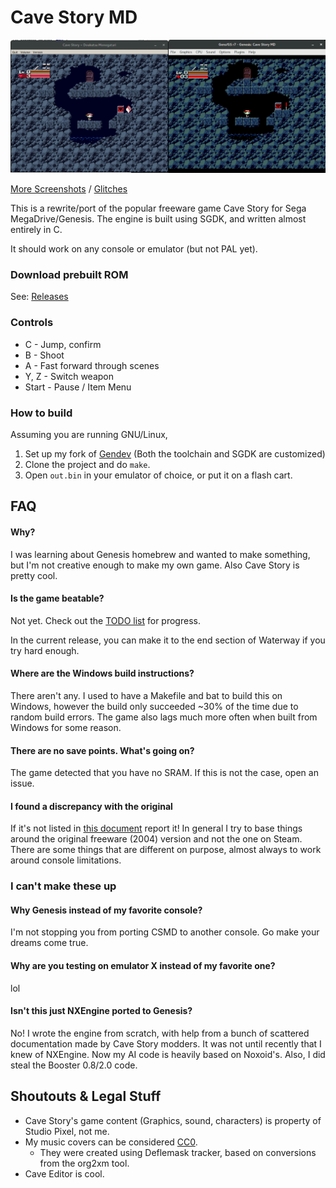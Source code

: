 # Cave Story MD
![Screenshot](doc/ss01.png)

[More Screenshots](doc/SCREENS.md) / [Glitches](doc/SCREENS-FUNNY.md)

This is a rewrite/port of the popular freeware game Cave Story for Sega MegaDrive/Genesis.
The engine is built using SGDK, and written almost entirely in C.

It should work on any console or emulator (but not PAL yet).

### Download prebuilt ROM
See: [Releases](https://github.com/andwn/cave-story-md/releases)

### Controls
- C - Jump, confirm
- B - Shoot
- A - Fast forward through scenes
- Y, Z - Switch weapon
- Start - Pause / Item Menu

### How to build
Assuming you are running GNU/Linux,
1. Set up my fork of [Gendev](https://github.com/andwn/gendev.git) (Both the toolchain and SGDK are customized)
2. Clone the project and do `make`.
3. Open `out.bin` in your emulator of choice, or put it on a flash cart.

## FAQ
#### Why?
I was learning about Genesis homebrew and wanted to make something, but I'm not creative enough 
to make my own game. Also Cave Story is pretty cool.

#### Is the game beatable?
Not yet. Check out the [TODO list](doc/TODO.md) for progress.

In the current release, you can make it to the end section of Waterway if you try hard enough.

#### Where are the Windows build instructions?
There aren't any. I used to have a Makefile and bat to build this on Windows, 
however the build only succeeded ~30% of the time due to random build errors. 
The game also lags much more often when built from Windows for some reason.

#### There are no save points. What's going on?
The game detected that you have no SRAM. If this is not the case, open an issue.

#### I found a discrepancy with the original
If it's not listed in [this document](doc/DIFFERENCES.md) report it! In general I try to
base things around the original freeware (2004) version and not the one on Steam. There are
some things that are different on purpose, almost always to work around console limitations.

### I can't make these up
#### Why Genesis instead of my favorite console?
I'm not stopping you from porting CSMD to another console. Go make your dreams come true.

#### Why are you testing on emulator X instead of my favorite one?
lol

#### Isn't this just NXEngine ported to Genesis?
No! I wrote the engine from scratch, with help from a bunch of scattered documentation made by
Cave Story modders. It was not until recently that I knew of NXEngine. Now my AI code is
heavily based on Noxoid's. Also, I did steal the Booster 0.8/2.0 code.

## Shoutouts & Legal Stuff
- Cave Story's game content (Graphics, sound, characters) is property of Studio Pixel, not me.
- My music covers can be considered [CC0](https://creativecommons.org/publicdomain/zero/1.0/).
  - They were created using Deflemask tracker, based on conversions from the org2xm tool.
- Cave Editor is cool.
